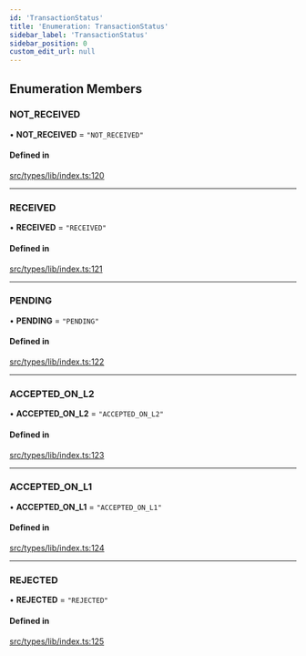 ```yaml
---
id: 'TransactionStatus'
title: 'Enumeration: TransactionStatus'
sidebar_label: 'TransactionStatus'
sidebar_position: 0
custom_edit_url: null
---
```


## Enumeration Members

### NOT_RECEIVED

• **NOT_RECEIVED** = `"NOT_RECEIVED"`

#### Defined in

[src/types/lib/index.ts:120](https://github.com/starknet-io/starknet.js/blob/develop/src/types/lib/index.ts#L120)

---

### RECEIVED

• **RECEIVED** = `"RECEIVED"`

#### Defined in

[src/types/lib/index.ts:121](https://github.com/starknet-io/starknet.js/blob/develop/src/types/lib/index.ts#L121)

---

### PENDING

• **PENDING** = `"PENDING"`

#### Defined in

[src/types/lib/index.ts:122](https://github.com/starknet-io/starknet.js/blob/develop/src/types/lib/index.ts#L122)

---

### ACCEPTED_ON_L2

• **ACCEPTED_ON_L2** = `"ACCEPTED_ON_L2"`

#### Defined in

[src/types/lib/index.ts:123](https://github.com/starknet-io/starknet.js/blob/develop/src/types/lib/index.ts#L123)

---

### ACCEPTED_ON_L1

• **ACCEPTED_ON_L1** = `"ACCEPTED_ON_L1"`

#### Defined in

[src/types/lib/index.ts:124](https://github.com/starknet-io/starknet.js/blob/develop/src/types/lib/index.ts#L124)

---

### REJECTED

• **REJECTED** = `"REJECTED"`

#### Defined in

[src/types/lib/index.ts:125](https://github.com/starknet-io/starknet.js/blob/develop/src/types/lib/index.ts#L125)
